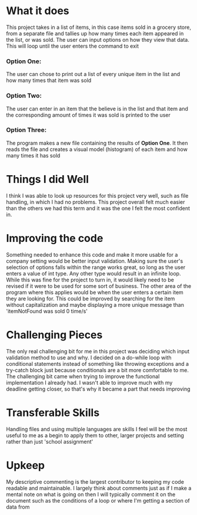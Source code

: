 # What it does
This project takes in a list of items, in this case items sold in a grocery store, from a separate file and tallies up how many times each item appeared in the list, or was sold. The user can input options on how they view that data. This will loop until the user enters the command to exit

### Option One:
The user can chose to print out a list of every unique item in the list and how many times that item was sold

### Option Two:
The user can enter in an item that the believe is in the list and that item and the corresponding amount of times it was sold is printed to the user

### Option Three:
The program makes a new file containing the results of **Option One**. It then reads the file and creates a visual model (histogram) of each item and how many times it has sold

# Things I did Well
I think I was able to look up resources for this project very well, such as file handling, in which I had no problems. This project overall felt much easier than the others we had this term and it was the one I felt the most confident in.

# Improving the code
Something needed to enhance this code and make it more usable for a company setting would be better input validation. Making sure the user's selection of options falls within the range works great, so long as the user enters a value of int type. Any other type would result in an infinite loop. While this was fine for the project to turn in, it would likely need to be revised if it were to be used for some sort of business. 
The other area of the program where this applies would be when the user enters a certain item they are looking for. This could be improved by searching for the item without capitalization and maybe displaying a more unique message than 'itemNotFound was sold 0 time/s'

# Challenging Pieces
The only real challenging bit for me in this project was deciding which input validation method to use and why. I decided on a do-while loop with conditional statements instead of something like throwing exceptions and a try-catch block just because conditionals are a bit more comfortable to me. The challenging bit came when trying to improve the functional implementation I already had. I wasn't able to improve much with my deadline getting closer, so that's why it became a part that needs improving

# Transferable Skills
Handling files and using multiple languages are skills I feel will be the most useful to me as a begin to apply them to other, larger projects and setting rather than just 'school assignment'

# Upkeep
My descriptive commenting is the largest contributor to keeping my code readable and maintainable. I largely think about comments just as if I make a mental note on what is going on then I will typically comment it on the document such as the conditions of a loop or where I'm getting a section of data from
